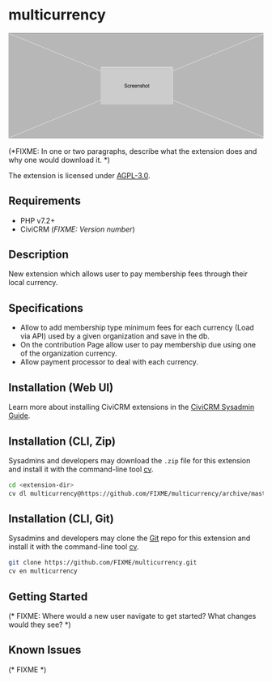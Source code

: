 # multicurrency

![Screenshot](/images/screenshot.png)

(*FIXME: In one or two paragraphs, describe what the extension does and why one would download it. *)

The extension is licensed under [AGPL-3.0](LICENSE.txt).

## Requirements

* PHP v7.2+
* CiviCRM (*FIXME: Version number*)

## Description
New extension which allows user to pay membership fees through their local currency.

## Specifications
* Allow to add membership type minimum fees for each currency (Load via API)
used by a given organization and save in the db.
* On the contribution Page allow user to pay membership due using one of the 
organization currency.
* Allow payment processor to deal with each currency.

## Installation (Web UI)

Learn more about installing CiviCRM extensions in the [CiviCRM Sysadmin Guide](https://docs.civicrm.org/sysadmin/en/latest/customize/extensions/).

## Installation (CLI, Zip)

Sysadmins and developers may download the `.zip` file for this extension and
install it with the command-line tool [cv](https://github.com/civicrm/cv).

```bash
cd <extension-dir>
cv dl multicurrency@https://github.com/FIXME/multicurrency/archive/master.zip
```

## Installation (CLI, Git)

Sysadmins and developers may clone the [Git](https://en.wikipedia.org/wiki/Git) repo for this extension and
install it with the command-line tool [cv](https://github.com/civicrm/cv).

```bash
git clone https://github.com/FIXME/multicurrency.git
cv en multicurrency
```

## Getting Started

(* FIXME: Where would a new user navigate to get started? What changes would they see? *)

## Known Issues

(* FIXME *)

